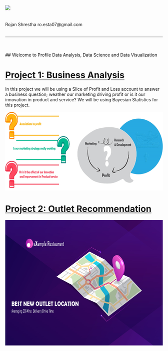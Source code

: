 <div><img src="https://github.com/roesta07/my-Portfolio/blob/main/src/img/profile.jpg?raw=true" height="100" class="inline"> </div>
<br/>
<br/>
Rojan Shrestha
ro.esta07@gmail.com
<br/>
<br/>

-----------------------------------------------------------------------------------------------------------------------------------------------------------------------------------
<br/>
<br/>
## Welcome to Profile
Data Analysis, Data Science and Data Visualization

# [Project 1: Business Analysis](https://github.com/roesta07/Business-Analysis-Template)
In this project we will be using a Slice of Profit and Loss account to answer a business question; weather our marketing driving profit or is it our innovation in product and service? We will be using Bayesian Statistics for this project.
<div><img src="https://github.com/roesta07/my-Portfolio/blob/main/src/img/business_analysis.jpg?raw=true" width="750" height="250" class="inline"> </div>

# [Project 2: Outlet Recommendation](https://github.com/roesta07/Outlet-Recommendation)
<div><img src="https://github.com/roesta07/my-Portfolio/blob/main/src/img/map_analysis-01.jpg?raw=true" height="400" class="inline"> </div>


<br/>

